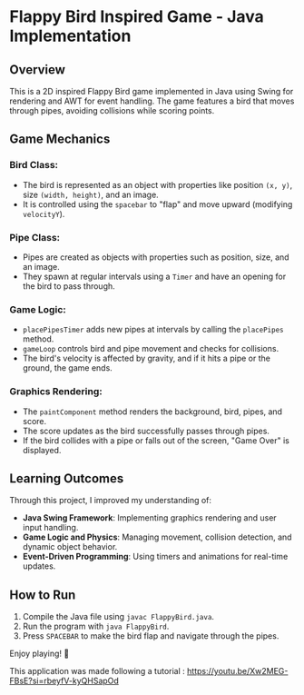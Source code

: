 # Flappy Bird Inspired Game - Java Implementation

## Overview
This is a 2D inspired Flappy Bird game implemented in Java using Swing for rendering and AWT for event handling. The game features a bird that moves through pipes, avoiding collisions while scoring points.

## Game Mechanics

### Bird Class:
- The bird is represented as an object with properties like position `(x, y)`, size `(width, height)`, and an image.
- It is controlled using the `spacebar` to "flap" and move upward (modifying `velocityY`).

### Pipe Class:
- Pipes are created as objects with properties such as position, size, and an image.
- They spawn at regular intervals using a `Timer` and have an opening for the bird to pass through.

### Game Logic:
- `placePipesTimer` adds new pipes at intervals by calling the `placePipes` method.
- `gameLoop` controls bird and pipe movement and checks for collisions.
- The bird's velocity is affected by gravity, and if it hits a pipe or the ground, the game ends.

### Graphics Rendering:
- The `paintComponent` method renders the background, bird, pipes, and score.
- The score updates as the bird successfully passes through pipes.
- If the bird collides with a pipe or falls out of the screen, "Game Over" is displayed.

## Learning Outcomes
Through this project, I improved my understanding of:
- **Java Swing Framework**: Implementing graphics rendering and user input handling.
- **Game Logic and Physics**: Managing movement, collision detection, and dynamic object behavior.
- **Event-Driven Programming**: Using timers and animations for real-time updates.

## How to Run
1. Compile the Java file using `javac FlappyBird.java`.
2. Run the program with `java FlappyBird`.
3. Press `SPACEBAR` to make the bird flap and navigate through the pipes.

Enjoy playing! 🚀

This application was made following a tutorial :  https://youtu.be/Xw2MEG-FBsE?si=rbeyfV-kyQHSapOd
